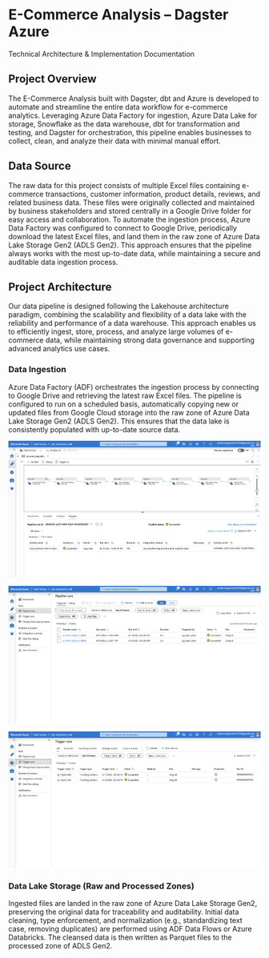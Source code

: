 # E-Commerce Analysis – Dagster Azure
Technical Architecture & Implementation Documentation

## Project Overview

The E-Commerce Analysis built with Dagster, dbt and Azure is developed to automate and streamline the entire data workflow for e-commerce analytics. Leveraging Azure Data Factory for ingestion, Azure Data Lake for storage, Snowflake as the data warehouse, dbt for transformation and testing, and Dagster for orchestration, this pipeline enables businesses to collect, clean, and analyze their data with minimal manual effort.

## Data Source

The raw data for this project consists of multiple Excel files containing e-commerce transactions, customer information, product details, reviews, and related business data. These files were originally collected and maintained by business stakeholders and stored centrally in a Google Drive folder for easy access and collaboration.
To automate the ingestion process, Azure Data Factory was configured to connect to Google Drive, periodically download the latest Excel files, and land them in the raw zone of Azure Data Lake Storage Gen2 (ADLS Gen2). This approach ensures that the pipeline always works with the most up-to-date data, while maintaining a secure and auditable data ingestion process.

## Project Architecture

Our data pipeline is designed following the Lakehouse architecture paradigm, combining the scalability and flexibility of a data lake with the reliability and performance of a data warehouse. This approach enables us to efficiently ingest, store, process, and analyze large volumes of e-commerce data, while maintaining strong data governance and supporting advanced analytics use cases.

### Data Ingestion

Azure Data Factory (ADF) orchestrates the ingestion process by connecting to Google Drive and retrieving the latest raw Excel files. The pipeline is configured to run on a scheduled basis, automatically copying new or updated files from Google Cloud storage into the raw zone of Azure Data Lake Storage Gen2 (ADLS Gen2). This ensures that the data lake is consistently populated with up-to-date source data.

![Pipeline Debug](./screenshots/pl_debug.png)

![Pipeline Run](./screenshots/pipeline_runs.png)

![Trigger Run](./screenshots/trigger_runs.png)

### Data Lake Storage (Raw and Processed Zones)

Ingested files are landed in the raw zone of Azure Data Lake Storage Gen2, preserving the original data for traceability and auditability.
Initial data cleaning, type enforcement, and normalization (e.g., standardizing text case, removing duplicates) are performed using ADF Data Flows or Azure Databricks. The cleansed data is then written as Parquet files to the processed zone of ADLS Gen2.


